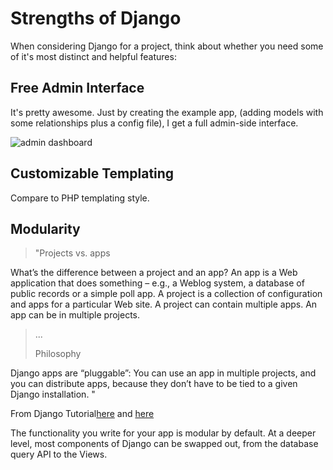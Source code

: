 # Strengths of Django

When considering Django for a project, think about whether you need some of it's most distinct and helpful features:

## Free Admin Interface

It's pretty awesome.  Just by creating the example app, (adding models with some relationships plus a config file), I get a full admin-side interface.

![admin dashboard][admin-ss-1]

## Customizable Templating

Compare to PHP templating style.

## Modularity

>"Projects vs. apps
>
What’s the difference between a project and an app? An app is a Web application that does something – e.g., a Weblog system, a database of public records or a simple poll app. A project is a collection of configuration and apps for a particular Web site. A project can contain multiple apps. An app can be in multiple projects.
>
>...
>
>Philosophy
>
Django apps are “pluggable”: You can use an app in multiple projects, and you can distribute apps, because they don’t have to be tied to a given Django installation.
"

From Django Tutorial[here][project-vs-app-q] and [here][django-philosophy]

The functionality you write for your app is modular by default.  At a deeper level, most components of Django can be swapped out, from the database query API to the Views.

[admin-ss-1]: https://raw.github.com/paradasia/django-and-python-info/master/django-admin-1.png

[project-vs-app-q]: https://docs.djangoproject.com/en/1.5/intro/tutorial01/#creating-models
[django-philosophy]: https://docs.djangoproject.com/en/1.5/intro/tutorial01/#activating-models
